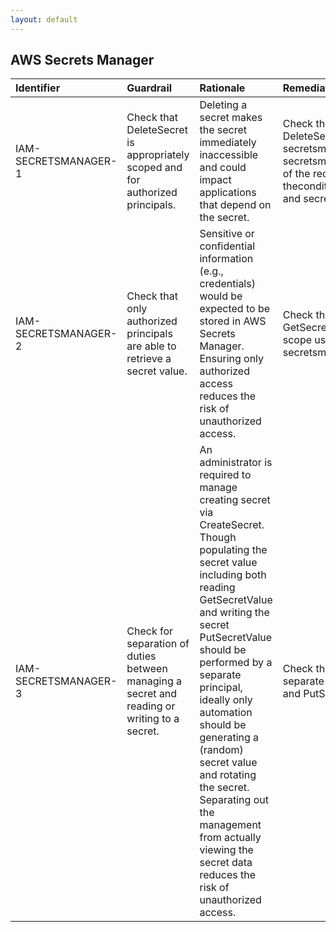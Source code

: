 ```yaml
---
layout: default
---
```


## AWS Secrets Manager

| Identifier           | Guardrail                                                                                    | Rationale                                                                                                                                                                                                                                                                                                                                                                                                                                       | Remediation                                                                                                                                                                                                                                                                                                                               | References                                                                                                                                                                                                                                                                                                                                                   |   Policy | IAM Actions                   |
|:---------------------|:---------------------------------------------------------------------------------------------|:------------------------------------------------------------------------------------------------------------------------------------------------------------------------------------------------------------------------------------------------------------------------------------------------------------------------------------------------------------------------------------------------------------------------------------------------|:------------------------------------------------------------------------------------------------------------------------------------------------------------------------------------------------------------------------------------------------------------------------------------------------------------------------------------------|:-------------------------------------------------------------------------------------------------------------------------------------------------------------------------------------------------------------------------------------------------------------------------------------------------------------------------------------------------------------|---------:|:------------------------------|
| IAM-SECRETSMANAGER-1 | Check that DeleteSecret is appropriately scoped and for authorized principals.               | Deleting a secret makes the secret immediately inaccessible and could impact applications that depend on the secret.                                                                                                                                                                                                                                                                                                                            | Check that Only authorized principals can invoke DeleteSecret Scope using secretsmanager:SecretId secretsmanager:AllowRotationLambdaArn or with a tag secretsmanager:ResourceTag/Optionally prevent disabling of the recovery window using theconditionssecretsmanager:ForceDeleteWithoutRecovery and secretsmanager:RecoveryWindowInDays | https://docs.aws.amazon.com/secretsmanager/latest/userguide/manage_delete-restore-secret.html https://docs.aws.amazon.com/secretsmanager/latest/apireference/API_DeleteSecret.html#SecretsManager-DeleteSecret-request-ForceDeleteWithoutRecovery https://docs.aws.amazon.com/secretsmanager/latest/userguide/reference_iam-permissions.html#iam-contextkeys |      nan | secretsmanager:DeleteSecret   |
| IAM-SECRETSMANAGER-2 | Check that only authorized principals are able to retrieve a secret value.                   | Sensitive or confidential information (e.g., credentials) would be expected to be stored in AWS Secrets Manager. Ensuring only authorized access reduces the risk of unauthorized access.                                                                                                                                                                                                                                                       | Check that only authorized principals can invoke GetSecretValue. Specify the Secret Resource Arn. Also, scope using the Condition key secretsmanager:SecretId or secretsmanager:ResourceTag/                                                                                                                                              | https://docs.aws.amazon.com/secretsmanager/latest/apireference/API_GetSecretValue.html https://docs.aws.amazon.com/secretsmanager/latest/userguide/reference_iam-permissions.html#iam-contextkeys                                                                                                                                                            |      nan | secretsmanager:GetSecretValue |
| IAM-SECRETSMANAGER-3 | Check for separation of duties between managing a secret and reading or writing to a secret. | An administrator is required to manage creating secret via CreateSecret. Though populating the secret value including both reading GetSecretValue and writing the secret PutSecretValue should be performed by a separate principal, ideally only automation should be generating a (random) secret value and rotating the secret. Separating out the management from actually viewing the secret data reduces the risk of unauthorized access. | Check that the administration CreateSecret principal is separate from the secret value principal GetSecretValue and PutSecretValue.                                                                                                                                                                                                       | nan                                                                                                                                                                                                                                                                                                                                                          |      nan | secretsmanager:CreateSecret   |